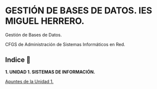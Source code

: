 # GESTIÓN DE BASES DE DATOS. IES MIGUEL HERRERO.

Gestión de Bases de Datos.

CFGS de Administración de Sistemas Informáticos en Red.



## Indice 🚀

**1. UNIDAD 1. SISTEMAS DE INFORMACIÓN.**

  [Apuntes de la Unidad 1.](Tema1/Apuntes.md)

<!--**2. UNIDAD 2. DISEÑO LÓGICO DE LA BASE DE DATOS.**
  
  [Apuntes de la Unidad 2.](Tema2/Apuntes.md)

  **3. UNIDAD 3. DISEÑO FÍSICO DE UNA BASE DE DATOS.**
  
  [Apuntes de la Unidad 3.](Tema3/Apuntes.md)

**4. UNIDAD 4. REALIZACIÓN DE CONSULTAS.**
  
  [Apuntes de la Unidad 4.](Tema4/Apuntes.md)

**5. UNIDAD 5. EDICIÓN DE LOS DATOS.**
  
  [Apuntes de la Unidad 5.](Tema5/Apuntes.md)

**6. UNIDAD 6. PROGRAMACIÓN DE BASES DE DATOS.**

  [Apuntes de la Unidad 6.](Tema6/Apuntes.md) -->